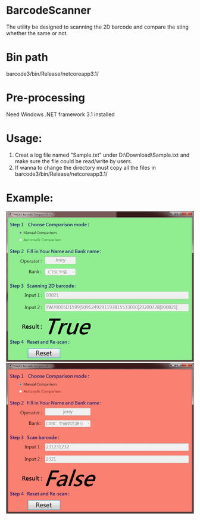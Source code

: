 # BarcodeScanner
The utility be designed to scanning the 2D barcode and compare the sting whether the same or not.

# Bin path
barcode3/bin/Release/netcoreapp3.1/

# Pre-processing
Need Windows .NET framework 3.1 installed

# Usage:
1. Creat a log file named "Sample.txt" under D:\Download\Sample.txt and make sure the file could be read/write by users.
2. If wanna to change the directory must copy all the files in barcode3/bin/Release/netcoreapp3.1/

# Example:
![Correct 2D compare](./image/sample_true.jpg)
![Incorrect 2D compare](./image/sample_false.jpg)
